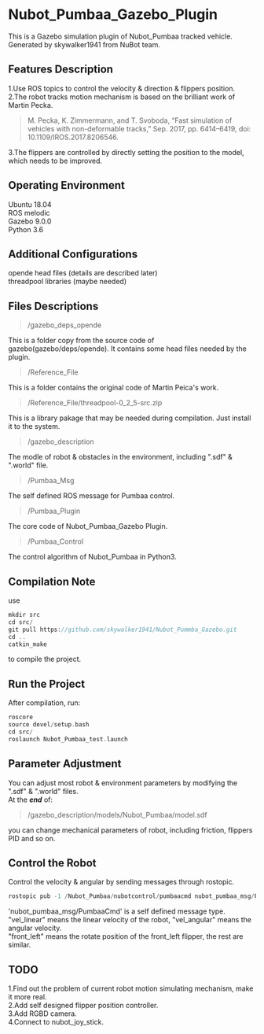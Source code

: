 # Nubot_Pumbaa_Gazebo_Plugin
This is a Gazebo simulation plugin of Nubot_Pumbaa tracked vehicle.  
Generated by skywalker1941 from NuBot team.  

## Features Description
1.Use ROS topics to control the velocity & direction & flippers position.  
2.The robot tracks motion mechanism is based on the brilliant work of Martin Pecka.  

>M. Pecka, K. Zimmermann, and T. Svoboda, “Fast simulation of vehicles with non-deformable tracks,” Sep. 2017, pp. 6414–6419, doi: 10.1109/IROS.2017.8206546.

3.The flippers are controlled by directly setting the position to the model, which needs to be improved.  

## Operating Environment
Ubuntu 18.04  
ROS melodic  
Gazebo 9.0.0  
Python 3.6  

## Additional Configurations
opende head files (details are described later)  
threadpool libraries (maybe needed)  

## Files Descriptions

>/gazebo_deps_opende

This is a folder copy from the source code of gazebo(gazebo/deps/opende). It contains some head files needed by the plugin.  

>/Reference_File

This is a folder contains the original code of Martin Peica's work.  

>/Reference_File/threadpool-0_2_5-src.zip

This is a library pakage that may be needed during compilation. Just install it to the system.  

>/gazebo_description

The modle of robot & obstacles in the environment, including ".sdf" & ".world" file.  

>/Pumbaa_Msg

The self defined ROS message for Pumbaa control.  

>/Pumbaa_Plugin

The core code of Nubot_Pumbaa_Gazebo Plugin.  

>/Pumbaa_Control

The control algorithm of Nubot_Pumbaa in Python3.  

## Compilation Note

use  
```c++
mkdir src
cd src/
git pull https://github.com/skywalker1941/Nubot_Pummba_Gazebo.git
cd ..
catkin_make
```
to compile the project.  

## Run the Project
After compilation, run:  
```c++
roscore
source devel/setup.bash
cd src/
roslaunch Nubot_Pumbaa_test.launch
```

## Parameter Adjustment
You can adjust most robot & environment parameters by modifying the ".sdf" & ".world" files.  
At the ***end*** of:  

>/gazebo_description/models/Nubot_Pumbaa/model.sdf

you can change mechanical parameters of robot, including friction, flippers PID and so on.  

## Control the Robot
Control the velocity & angular by sending messages through rostopic.  
```c++
rostopic pub -1 /Nubot_Pumbaa/nubotcontrol/pumbaacmd nubot_pumbaa_msg/PumbaaCmd
```
'nubot_pumbaa_msg/PumbaaCmd' is a self defined message type.  
"vel_linear" means the linear velocity of the robot, "vel_angular" means the angular velocity.  
"front_left" means the rotate position of the front_left flipper, the rest are similar.  

## TODO
1.Find out the problem of current robot motion simulating mechanism, make it more real.  
2.Add self designed flipper position controller.  
3.Add RGBD camera.  
4.Connect to nubot_joy_stick.  
